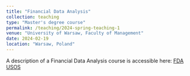 ```yaml
---
title: "Financial Data Analysis"
collection: teaching
type: "Master's degree course"
permalink: /teaching/2024-spring-teaching-1
venue: "University of Warsaw, Faculty of Management"
date: 2024-02-19
location: "Warsaw, Poland"
---
```


A description of a Financial Data Analysis course is accessible here: [FDA USOS](https://usosweb.uw.edu.pl/kontroler.php?_action=actionx:katalog2/przedmioty/pokazPrzedmiot(prz_kod:2600-IBPFDA))
